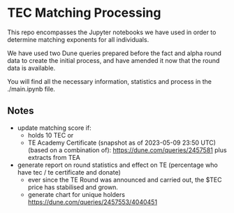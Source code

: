 # TEC Matching Processing

This repo encompasses the Jupyter notebooks we have used in order to determine matching exponents for all individuals.

We have used two Dune queries prepared before the fact and alpha round data to create the initial process, and have amended it now that the round data is available.

You will find all the necessary information, statistics and process in the ./main.ipynb file.

## Notes

- update matching score if:
  - holds 10 TEC
    or
  - TE Academy Certificate
    (snapshot as of 2023-05-09 23:50 UTC)
    (based on a combination of):
    https://dune.com/queries/2457581
    plus extracts from TEA
- generate report on round statistics and effect on TE (percentage who have tec / te certificate and donate)
  - ever since the TE Round was announced and carried out, the $TEC price has stabilised and grown.
  - generate chart for unique holders
    https://dune.com/queries/2457553/4040451
